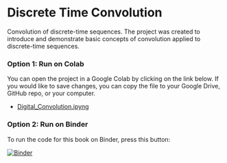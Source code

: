 # Discrete Time Convolution
Convolution of discrete-time sequences.
The project was created to introduce and demonstrate basic concepts of convolution applied to discrete-time sequences.

### Option 1: Run on Colab

You can open the project in a Google Colab by clicking on the link below.  If you would like to save changes, you can copy the file to your Google Drive, GitHub repo, or your computer.

* [Digital_Convolution.ipyng](https://colab.research.google.com/github/Domenikos/Digital_Convolution/blob/main/Digital_Convolution.ipynb)

### Option 2: Run on Binder

To run the code for this book on Binder, press this button:

[![Binder](http://mybinder.org/badge.svg)](https://mybinder.org/v2/gh/Domenikos/Digital_Convolution/main)
